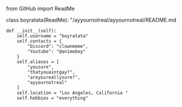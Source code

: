 from GitHub import ReadMe

class boyratata(ReadMe):
    "/ayyournotreal/ayyournotreal/README.md

    def __init__(self):
        self.username = "boyratata"
        self.contacts = {
            "Discord": "clownmeme",
            "Youtube": "@animeboy"
        }
        self.aliases = [
            "yousure",
            "thatyouaintgay?",
            "areyoureallysure?",
            "ayyournotreal"
        ]
        self.location = "Los Angeles, California "
        self.hobbies = "everything"
